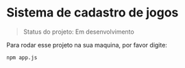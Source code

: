 <h1>Sistema de cadastro de jogos</h1>

> Status do projeto: Em desenvolvimento

Para rodar esse projeto na sua maquina, por favor digite:

```
npm app.js
```
